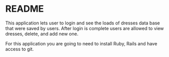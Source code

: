 # README

This application lets user to login and see the loads of dresses data base that were saved by users. After login is complete users are allowed to view dresses, delete, and add new one. 

For this application you are going to need to install Ruby, Rails and have access to git. 
